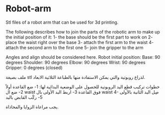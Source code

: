 # Robot-arm

Stl files of a robot arm that can be used for 3d printing.

The following describes how to join the parts of the robotic arm to make up the initial position of it:
1- the base should be the first part to work on
2- place the waist right over the base
3- attach the first arm to the waist
4- attach the second arm to the first one
5- join the gripper to the arm

Angles and align should be considered here.
Robot initial position:
Base: 90 degrees Shoulder: 90 degrees
Elbow: 90 degrees Wrist: 90 degrees
Gripper: 0 degrees (closed)


ملف بصيغة stl لذراع روبوتية والتي يمكن الاستفادة منها بالطباعة الثلاثية الابعاد.

خطوات تركيب قطع اليد الروبوتية للحصول على الوضعية البدائية لها:
1- ضع القاعدة أولاً
2- ضع ال waist فوق القاعدة
3- اربط اليد الأولى بال waist
4- صِل اليد الثانية بالأولى
5- ركّب القابض باليد

يجب مراعاة الزوايا والمحاذاة.
